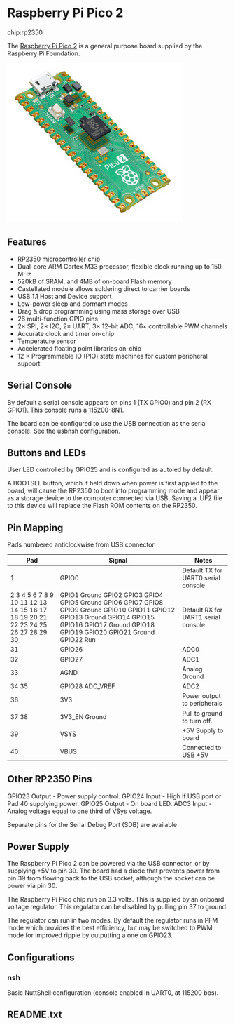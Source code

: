 # Raspberry Pi Pico 2

<div class="tags">

chip:rp2350

</div>

The [Raspberry Pi
Pico 2](https://www.raspberrypi.com/products/raspberry-pi-pico-2/) is a
general purpose board supplied by the Raspberry Pi Foundation.

![](pico-2.png)

## Features

  - RP2350 microcontroller chip
  - Dual-core ARM Cortex M33 processor, flexible clock running up to 150
    MHz
  - 520kB of SRAM, and 4MB of on-board Flash memory
  - Castellated module allows soldering direct to carrier boards
  - USB 1.1 Host and Device support
  - Low-power sleep and dormant modes
  - Drag & drop programming using mass storage over USB
  - 26 multi-function GPIO pins
  - 2× SPI, 2× I2C, 2× UART, 3× 12-bit ADC, 16× controllable PWM
    channels
  - Accurate clock and timer on-chip
  - Temperature sensor
  - Accelerated floating point libraries on-chip
  - 12 × Programmable IO (PIO) state machines for custom peripheral
    support

## Serial Console

By default a serial console appears on pins 1 (TX GPIO0) and pin 2 (RX
GPIO1). This console runs a 115200-8N1.

The board can be configured to use the USB connection as the serial
console. See the <span class="title-ref">usbnsh</span> configuration.

## Buttons and LEDs

User LED controlled by GPIO25 and is configured as autoled by default.

A BOOTSEL button, which if held down when power is first applied to the
board, will cause the RP2350 to boot into programming mode and appear as
a storage device to the computer connected via USB. Saving a .UF2 file
to this device will replace the Flash ROM contents on the RP2350.

## Pin Mapping

Pads numbered anticlockwise from USB connector.

| Pad                                                                            | Signal                                                                                                                                                                                         | Notes                               |
| ------------------------------------------------------------------------------ | ---------------------------------------------------------------------------------------------------------------------------------------------------------------------------------------------- | ----------------------------------- |
| 1                                                                              | GPIO0                                                                                                                                                                                          | Default TX for UART0 serial console |
| 2 3 4 5 6 7 8 9 10 11 12 13 14 15 16 17 18 19 20 21 22 23 24 25 26 27 28 29 30 | GPIO1 Ground GPIO2 GPIO3 GPIO4 GPIO5 Ground GPIO6 GPIO7 GPIO8 GPIO9 Ground GPIO10 GPIO11 GPIO12 GPIO13 Ground GPIO14 GPIO15 GPIO16 GPIO17 Ground GPIO18 GPIO19 GPIO20 GPIO21 Ground GPIO22 Run | Default RX for UART1 serial console |
| 31                                                                             | GPIO26                                                                                                                                                                                         | ADC0                                |
| 32                                                                             | GPIO27                                                                                                                                                                                         | ADC1                                |
| 33                                                                             | AGND                                                                                                                                                                                           | Analog Ground                       |
| 34 35                                                                          | GPIO28 ADC\_VREF                                                                                                                                                                               | ADC2                                |
| 36                                                                             | 3V3                                                                                                                                                                                            | Power output to peripherals         |
| 37 38                                                                          | 3V3\_EN Ground                                                                                                                                                                                 | Pull to ground to turn off.         |
| 39                                                                             | VSYS                                                                                                                                                                                           | \+5V Supply to board                |
| 40                                                                             | VBUS                                                                                                                                                                                           | Connected to USB +5V                |

## Other RP2350 Pins

GPIO23 Output - Power supply control. GPIO24 Input - High if USB port or
Pad 40 supplying power. GPIO25 Output - On board LED. ADC3 Input -
Analog voltage equal to one third of VSys voltage.

Separate pins for the Serial Debug Port (SDB) are available

## Power Supply

The Raspberry Pi Pico 2 can be powered via the USB connector, or by
supplying +5V to pin 39. The board had a diode that prevents power from
pin 39 from flowing back to the USB socket, although the socket can be
power via pin 30.

The Raspberry Pi Pico chip run on 3.3 volts. This is supplied by an
onboard voltage regulator. This regulator can be disabled by pulling pin
37 to ground.

The regulator can run in two modes. By default the regulator runs in PFM
mode which provides the best efficiency, but may be switched to PWM mode
for improved ripple by outputting a one on GPIO23.

## Configurations

### nsh

Basic NuttShell configuration (console enabled in UART0, at 115200 bps).

## README.txt
